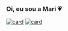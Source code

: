 ### Oi, eu sou a Mari 💗

[![card](https://github-readme-stats.vercel.app/api?username=marianapera&theme=buefy&show_icons=true&bg_color=141321&text_color=F5F5F5)](https://github.com/marianapera/)
[![card](https://github-readme-stats.vercel.app/api?username=marianapera&theme=buefy&show_icons=true&bg_color=F5F5F5)](https://github.com/marianapera/)

<!--
**marianapera/marianapera** is a ✨ _special_ ✨ repository because its `README.md` (this file) appears on your GitHub profile.

Here are some ideas to get you started:

- 🔭 I’m currently working on ...
- 🌱 I’m currently learning ...
- 👯 I’m looking to collaborate on ...
- 🤔 I’m looking for help with ...
- 💬 Ask me about ...
- 📫 How to reach me: ...
- 😄 Pronouns: ...
- ⚡ Fun fact: ...
-->
